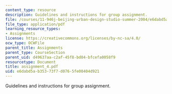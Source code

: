 ```yaml
---
content_type: resource
description: Guidelines and instructions for group assignment.
file: /courses/11-946j-beijing-urban-design-studio-summer-2004/e6dabd5ab35373f7d0765fe00404d921_assignment_4.pdf
file_type: application/pdf
learning_resource_types:
- Assignments
license: https://creativecommons.org/licenses/by-nc-sa/4.0/
ocw_type: OCWFile
parent_title: Assignments
parent_type: CourseSection
parent_uid: d49637aa-c2af-45f8-bd04-bfcefa0058f9
resourcetype: Document
title: assignment_4.pdf
uid: e6dabd5a-b353-73f7-d076-5fe00404d921
---
```

Guidelines and instructions for group assignment.